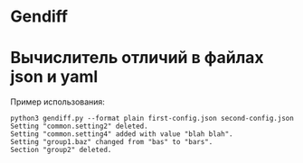 # Gendiff
# Вычислитель отличий в файлах json и yaml


Пример использования:

`python3 gendiff.py --format plain first-config.json second-config.json`  
`Setting "common.setting2" deleted.`  
`Setting "common.setting4" added with value "blah blah".`  
`Setting "group1.baz" changed from "bas" to "bars".`  
`Section "group2" deleted.`  
